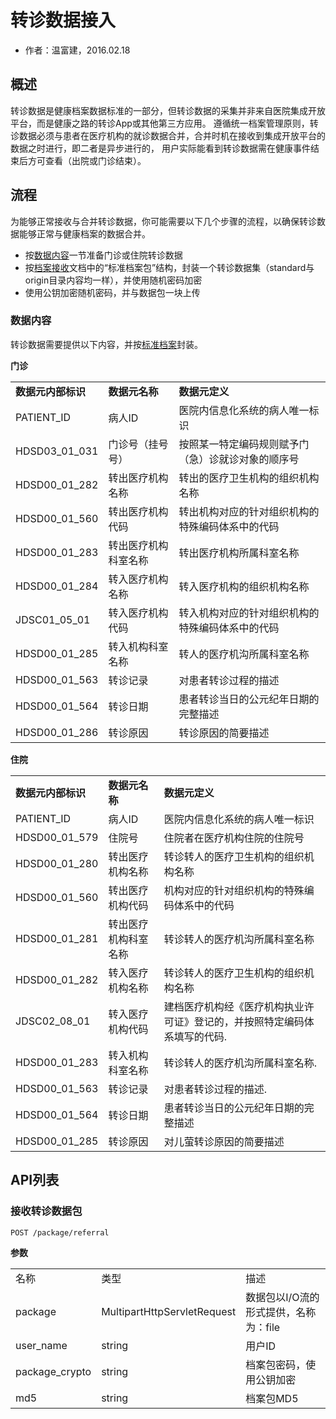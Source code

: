 转诊数据接入
====================

- 作者：温富建，2016.02.18

概述
---------------------

转诊数据是健康档案数据标准的一部分，但转诊数据的采集并非来自医院集成开放平台，而是健康之路的转诊App或其他第三方应用。
遵循统一档案管理原则，转诊数据必须与患者在医疗机构的就诊数据合并，合并时机在接收到集成开放平台的数据之时进行，即二者是异步进行的，
用户实际能看到转诊数据需在健康事件结束后方可查看（出院或门诊结束）。

流程
---------------------

为能够正常接收与合并转诊数据，你可能需要以下几个步骤的流程，以确保转诊数据能够正常与健康档案的数据合并。

- 按[数据内容]()一节准备门诊或住院转诊数据
- 按[档案接收]()文档中的“标准档案包”结构，封装一个转诊数据集（standard与origin目录内容均一样），并使用随机密码加密
- 使用公钥加密随机密码，并与数据包一块上传

### 数据内容

转诊数据需要提供以下内容，并按[标准档案]()封装。

**门诊**

<table>
	<tr>
		<td><b>数据元内部标识</b></td>
		<td><b>数据元名称</b></td>
		<td><b>数据元定义</b></td>
	</tr>
	<tr>
		<td>PATIENT_ID</td>
		<td>病人ID</td>
		<td>医院内信息化系统的病人唯一标识</td>
	</tr>
	<tr>
		<td>HDSD03_01_031</td>
		<td>门诊号（挂号号）</td>
		<td>按照某一特定编码规则赋予门（急）诊就诊对象的顺序号</td>
	</tr>
	<tr>
		<td>HDSD00_01_282</td>
		<td>转出医疗机构名称</td>
		<td>转出的医疗卫生机构的组织机构名称</td>
	</tr>
	<tr>
		<td>HDSD00_01_560</td>
		<td>转出医疗机构代码</td>
		<td>转出机构对应的针对组织机构的特殊编码体系中的代码</td>
	</tr>
	<tr>
		<td>HDSD00_01_283</td>
		<td>转出医疗机构科室名称</td>
		<td>转出医疗机构所属科室名称</td>
	</tr>
	<tr>
		<td>HDSD00_01_284</td>
		<td>转入医疗机构名称</td>
		<td>转入医疗机构的组织机构名称</td>
	</tr>
	<tr>
		<td>JDSC01_05_01</td>
		<td>转入医疗机构代码</td>
		<td>转入机构对应的针对组织机构的特殊编码体系中的代码</td>
	</tr>
	<tr>
		<td>HDSD00_01_285</td>
		<td>转入机构科室名称</td>
		<td>转人的医疗机沟所属科室名称</td>
	</tr>
	<tr>
		<td>HDSD00_01_563</td>
		<td>转诊记录</td>
		<td>对患者转诊过程的描述</td>
	</tr>
	<tr>
		<td>HDSD00_01_564</td>
		<td>转诊日期</td>
		<td>患者转诊当日的公元纪年日期的完整描述</td>
	</tr>
	<tr>
		<td>HDSD00_01_286</td>
		<td>转诊原因</td>
		<td>转诊原因的简要描述</td>
	</tr>
</table>

**住院**

<table>
	<tr>
		<td><b>数据元内部标识</b></td>
		<td><b>数据元名称</b></td>
		<td><b>数据元定义</b></td>
	</tr>
	<tr>
		<td>PATIENT_ID</td>
		<td>病人ID</td>
		<td>医院内信息化系统的病人唯一标识</td>
	</tr>
	<tr>
		<td>HDSD00_01_579</td>
		<td>住院号</td>
		<td>住院者在医疗机构住院的住院号</td>
	</tr>
	<tr>
		<td>HDSD00_01_280</td>
		<td>转出医疗机构名称</td>
		<td>转诊转人的医疗卫生机构的组织机构名称</td>
	</tr>
	<tr>
		<td>HDSD00_01_560</td>
		<td>转出医疗机构代码</td>
		<td>机构对应的针对组织机构的特殊编码体系中的代码</td>
	</tr>
	<tr>
		<td>HDSD00_01_281</td>
		<td>转出医疗机构科室名称</td>
		<td>转诊转人的医疗机沟所属科室名称</td>
	</tr>
	<tr>
		<td>HDSD00_01_282</td>
		<td>转入医疗机构名称</td>
		<td>转诊转人的医疗卫生机构的组织机构名称</td>
	</tr>
	<tr>
		<td>JDSC02_08_01</td>
		<td>转入医疗机构代码</td>
		<td>建档医疗机构经《医疗机构执业许可证》登记的，并按照特定编码体系填写的代码.</td>
	</tr>
	<tr>
		<td>HDSD00_01_283</td>
		<td>转入机构科室名称</td>
		<td>转诊转人的医疗机沟所属科室名称.</td>
	</tr>
	<tr>
		<td>HDSD00_01_563</td>
		<td>转诊记录</td>
		<td>对患者转诊过程的描述.</td>
	</tr>
	<tr>
		<td>HDSD00_01_564</td>
		<td>转诊日期</td>
		<td>患者转诊当日的公元纪年日期的完整描述</td>
	</tr>
	<tr>
		<td>HDSD00_01_285</td>
		<td>转诊原因</td>
		<td>对儿萤转诊原因的简要描述</td>
	</tr>
</table>

API列表
---------------------

### 接收转诊数据包

	POST /package/referral
	
**参数**

<table>
	<tr>
		<td>名称</td>
		<td>类型</td>
		<td>描述</td>
	</tr>
	<tr>
		<td>package</td>
		<td>MultipartHttpServletRequest</td>
		<td>数据包以I/O流的形式提供，名称为：file</td>
	</tr>
	<tr>
		<td>user_name</td>
		<td>string</td>
		<td>用户ID</td>
	</tr>
	<tr>
		<td>package_crypto</td>
		<td>string</td>
		<td>档案包密码，使用公钥加密</td>
	</tr>
	<tr>
		<td>md5</td>
		<td>string</td>
		<td>档案包MD5</td>
	</tr>
</table>
